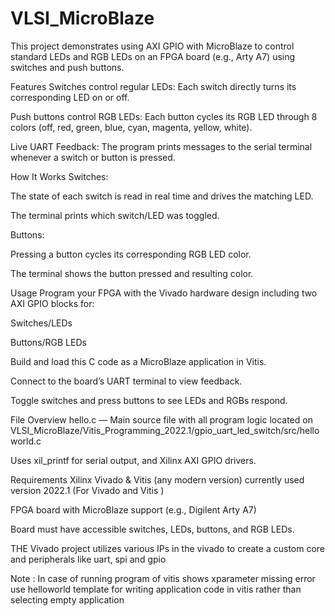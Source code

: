 # VLSI_MicroBlaze


This project demonstrates using AXI GPIO with MicroBlaze to control standard LEDs and RGB LEDs on an FPGA board (e.g., Arty A7) using switches and push buttons.

Features
Switches control regular LEDs:
Each switch directly turns its corresponding LED on or off.

Push buttons control RGB LEDs:
Each button cycles its RGB LED through 8 colors (off, red, green, blue, cyan, magenta, yellow, white).

Live UART Feedback:
The program prints messages to the serial terminal whenever a switch or button is pressed.

How It Works
Switches:

The state of each switch is read in real time and drives the matching LED.

The terminal prints which switch/LED was toggled.

Buttons:

Pressing a button cycles its corresponding RGB LED color.

The terminal shows the button pressed and resulting color.

Usage
Program your FPGA with the Vivado hardware design including two AXI GPIO blocks for:

Switches/LEDs

Buttons/RGB LEDs

Build and load this C code as a MicroBlaze application in Vitis.

Connect to the board’s UART terminal to view feedback.

Toggle switches and press buttons to see LEDs and RGBs respond.

File Overview
 hello.c — Main source file with all program logic located on VLSI_MicroBlaze/Vitis_Programming_2022.1/gpio_uart_led_switch/src/helloworld.c

Uses xil_printf for serial output, and Xilinx AXI GPIO drivers.

Requirements
Xilinx Vivado & Vitis (any modern version) currently used version 2022.1 (For Vivado and Vitis )

FPGA board with MicroBlaze support (e.g., Digilent Arty A7)

Board must have accessible switches, LEDs, buttons, and RGB LEDs.

THE Vivado project utilizes various IPs in the vivado to create a custom core and peripherals like uart, spi and gpio


Note : In case of running program of vitis shows xparameter missing error use helloworld template for writing application code in vitis rather than selecting empty application








